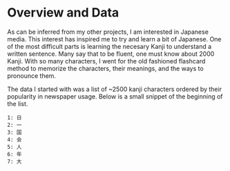 # Overview and Data
As can be inferred from my other projects, I am interested in Japanese media. This interest has inspired me to try and learn a bit of Japanese. One of the most difficult parts is learning the necesary Kanji to understand a written sentence. Many say that to be fluent, one must know about 2000 Kanji. With so many characters, I went for the old fashioned flashcard method to memorize the characters, their meanings, and the ways to pronounce them.

The data I started with was a list of ~2500 kanji characters ordered by their popularity in newspaper usage. Below is a small snippet of the beginning of the list.
```
1: 日
2: 一
3: 国
4: 会
5: 人
6: 年
7: 大
```
